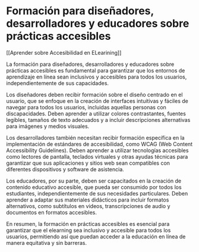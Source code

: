 # Formación para diseñadores, desarrolladores y educadores sobre prácticas accesibles

[[Aprender sobre Accesibilidad en ELearining]]

La formación para diseñadores, desarrolladores y educadores sobre prácticas accesibles es fundamental para garantizar que los entornos de aprendizaje en línea sean inclusivos y accesibles para todos los usuarios, independientemente de sus capacidades.

Los diseñadores deben recibir formación sobre el diseño centrado en el usuario, que se enfoque en la creación de interfaces intuitivas y fáciles de navegar para todos los usuarios, incluidas aquellas personas con discapacidades. Deben aprender a utilizar colores contrastantes, fuentes legibles, tamaños de texto adecuados y a incluir descripciones alternativas para imágenes y medios visuales.

Los desarrolladores también necesitan recibir formación específica en la implementación de estándares de accesibilidad, como WCAG (Web Content Accessibility Guidelines). Deben aprender a utilizar tecnologías accesibles como lectores de pantalla, teclados virtuales y otras ayudas técnicas para garantizar que sus aplicaciones y sitios web sean compatibles con diferentes dispositivos y software de asistencia.

Los educadores, por su parte, deben ser capacitados en la creación de contenido educativo accesible, que pueda ser consumido por todos los estudiantes, independientemente de sus necesidades particulares. Deben aprender a adaptar sus materiales didácticos para incluir formatos alternativos, como subtítulos en videos, transcripciones de audio y documentos en formatos accesibles.

En resumen, la formación en prácticas accesibles es esencial para garantizar que el elearning sea inclusivo y accesible para todos los usuarios, permitiendo así que puedan acceder a la educación en línea de manera equitativa y sin barreras.
